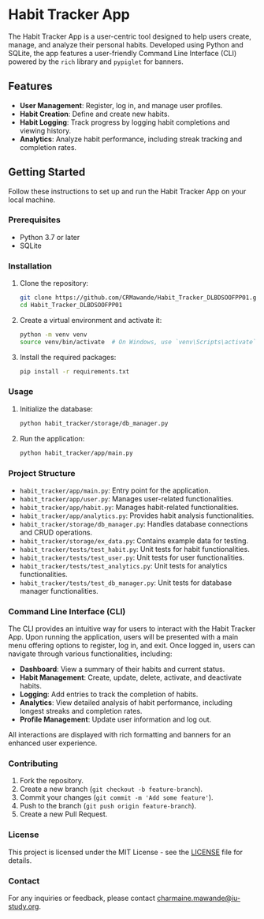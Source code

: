# Habit Tracker App

The Habit Tracker App is a user-centric tool designed to help users create, manage, and analyze their personal habits. 
Developed using Python and SQLite, the app features a user-friendly Command Line Interface (CLI) powered by the `rich` library and `pypiglet` for banners.

## Features

- **User Management**: Register, log in, and manage user profiles.
- **Habit Creation**: Define and create new habits.
- **Habit Logging**: Track progress by logging habit completions and viewing history.
- **Analytics**: Analyze habit performance, including streak tracking and completion rates.

## Getting Started

Follow these instructions to set up and run the Habit Tracker App on your local machine.

### Prerequisites

- Python 3.7 or later
- SQLite

### Installation

1. Clone the repository:
    ```sh
    git clone https://github.com/CRMawande/Habit_Tracker_DLBDSOOFPP01.git
    cd Habit_Tracker_DLBDSOOFPP01
    ```

2. Create a virtual environment and activate it:
    ```sh
    python -m venv venv
    source venv/bin/activate  # On Windows, use `venv\Scripts\activate`
    ```

3. Install the required packages:
    ```sh
    pip install -r requirements.txt
    ```

### Usage

1. Initialize the database:
    ```sh
    python habit_tracker/storage/db_manager.py
    ```

2. Run the application:
    ```sh
    python habit_tracker/app/main.py
    ```

### Project Structure

- `habit_tracker/app/main.py`: Entry point for the application.
- `habit_tracker/app/user.py`: Manages user-related functionalities.
- `habit_tracker/app/habit.py`: Manages habit-related functionalities.
- `habit_tracker/app/analytics.py`: Provides habit analysis functionalities.
- `habit_tracker/storage/db_manager.py`: Handles database connections and CRUD operations.
- `habit_tracker/storage/ex_data.py`: Contains example data for testing.
- `habit_tracker/tests/test_habit.py`: Unit tests for habit functionalities.
- `habit_tracker/tests/test_user.py`: Unit tests for user functionalities.
- `habit_tracker/tests/test_analytics.py`: Unit tests for analytics functionalities.
- `habit_tracker/tests/test_db_manager.py`: Unit tests for database manager functionalities.

### Command Line Interface (CLI)

The CLI provides an intuitive way for users to interact with the Habit Tracker App. Upon running the application, users will be presented with a main menu offering options to register, log in, and exit. Once logged in, users can navigate through various functionalities, including:

- **Dashboard**: View a summary of their habits and current status.
- **Habit Management**: Create, update, delete, activate, and deactivate habits.
- **Logging**: Add entries to track the completion of habits.
- **Analytics**: View detailed analysis of habit performance, including longest streaks and completion rates.
- **Profile Management**: Update user information and log out.

All interactions are displayed with rich formatting and banners for an enhanced user experience.

### Contributing

1. Fork the repository.
2. Create a new branch (`git checkout -b feature-branch`).
3. Commit your changes (`git commit -m 'Add some feature'`).
4. Push to the branch (`git push origin feature-branch`).
5. Create a new Pull Request.

### License

This project is licensed under the MIT License - see the [LICENSE](LICENSE) file for details.

### Contact

For any inquiries or feedback, please contact [charmaine.mawande@iu-study.org](mailto:charmaine.mawande@iu-study.org).

